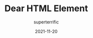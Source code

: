 ---
author: superterrific
date: 2021-11-20
draft: true
tags:
  - html
target_url: https://danabyerly.com/notes/dear-html-element/
title: Dear HTML Element
---